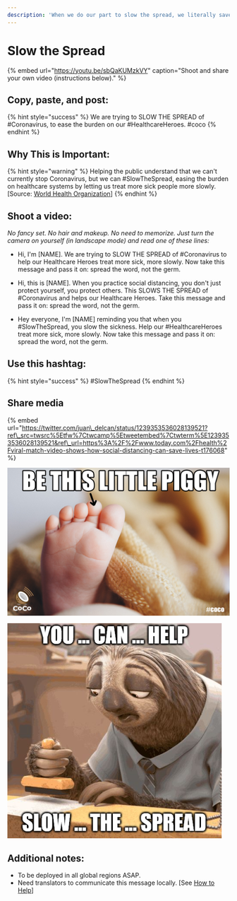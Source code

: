 ```yaml
---
description: 'When we do our part to slow the spread, we literally save lives.'
---
```


# Slow the Spread

{% embed url="https://youtu.be/sbQaKUMzkVY" caption="Shoot and share your own video \(instructions below\)." %}

## Copy, paste, and post:

{% hint style="success" %}
We are trying to SLOW THE SPREAD of \#Coronavirus, to ease the burden on our \#HealthcareHeroes. \#coco
{% endhint %}

## Why This is Important:

{% hint style="warning" %}
 Helping the public understand that we can't currently stop Coronavirus, but we can \#SlowTheSpread, easing the burden on healthcare systems by letting us treat more sick people more slowly. \[Source: [World Health Organization](https://www.who.int/csr/resources/publications/ebola/recovery-toolkit/en/)\]
{% endhint %}

## Shoot a video:

_No fancy set. No hair and makeup. No need to memorize. Just turn the camera on yourself \(in landscape mode\) and read one of these lines:_

* Hi, I'm \[NAME\]. We are trying to SLOW THE SPREAD of \#Coronavirus to help our Healthcare Heroes treat more sick, more slowly. Now take this message and pass it on: spread the word, not the germ. 
* Hi, this is \[NAME\]. When you practice social distancing, you don't just protect yourself, you protect others. This SLOWS THE SPREAD of \#Coronavirus and helps our Healthcare Heroes. Take this message and pass it on: spread the word, not the germ.

* Hey everyone, I'm \[NAME\] reminding you that when you \#SlowTheSpread, you slow the sickness. Help our \#HealthcareHeroes treat more sick, more slowly. Now take this message and pass it on: spread the word, not the germ. 

## Use this hashtag:

{% hint style="success" %}
\#SlowTheSpread
{% endhint %}

## Share media

{% embed url="https://twitter.com/juan\_delcan/status/1239353536028139521?ref\_src=twsrc%5Etfw%7Ctwcamp%5Etweetembed%7Ctwterm%5E1239353536028139521&ref\_url=https%3A%2F%2Fwww.today.com%2Fhealth%2Fviral-match-video-shows-how-social-distancing-can-save-lives-t176068" %}



![](../.gitbook/assets/slow-the-spread-piggy.png)

![](../.gitbook/assets/slow-the-spread-sloth%20%281%29.jpg)

## Additional notes:

* To be deployed in all global regions ASAP.
* Need translators to communicate this message locally. \[See [How to Help](../how-to-help.md)\]

